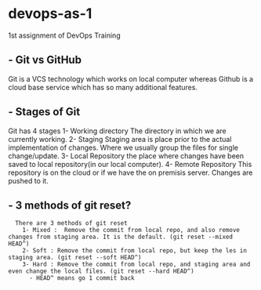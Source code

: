 # devops-as-1
1st assignment of DevOps Training

## - Git vs GitHub
Git is a VCS technology which works on local computer whereas Github is a cloud base service which has so many additional features.

## - Stages of Git
Git has 4 stages 
  1- Working directory
      The directory in which we are currently working.
  2- Staging
      Staging area is place prior to the actual implementation of changes. Where we usually group the files for single change/update.
  3- Local Repository
      the place where changes have been saved to local repository(in our local computer).
  4- Remote Repository
      This repository is on the cloud or if we have the on premisis server. Changes are pushed to it.
      
## - 3 methods of git reset?
      There are 3 methods of git reset
        1- Mixed :  Remove the commit from local repo, and also remove changes from staging area. It is the default. (git reset --mixed HEAD^)
        2- Soft : Remove the commit from local repo, but keep the les in staging area. (git reset --soft HEAD^)
        3- Hard : Remove the commit from local repo, and staging area and even change the local files. (git reset --hard HEAD^)
          - HEAD^ means go 1 commit back
